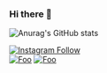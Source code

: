 ### Hi there 👋

![Anurag's GitHub stats](https://github-readme-stats.vercel.app/api?username=karuniawanekasakti&show_icons=true&theme=radical)


[![Instagram Follow](https://img.shields.io/badge/Instagram-E4405F?style=for-the-badge&logo=instagram&logoColor=white)](https://instagram.com/ekasakti_)
<br>
[![Foo](https://komarev.com/ghpvc/?username=karuniawanekasakti&color=lightgrey)]()
[![Foo](https://img.shields.io/github/followers/karuniawanekasakti?label=follow%20me&style=social)](https://github.com/karuniawanekasakti)



<!--
**karuniawanekasakti/karuniawanekasakti** is a ✨ _special_ ✨ repository because its `README.md` (this file) appears on your GitHub profile.

Here are some ideas to get you started:

- 🔭 I’m currently working on ...
- 🌱 I’m currently learning ...
- 👯 I’m looking to collaborate on ...
- 🤔 I’m looking for help with ...
- 💬 Ask me about ...
- 📫 How to reach me: ...
- 😄 Pronouns: ...
- ⚡ Fun fact: ...
-->
